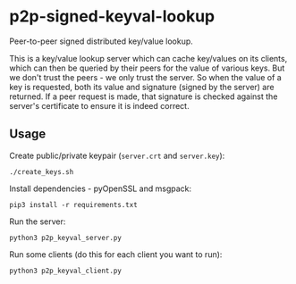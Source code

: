 # p2p-signed-keyval-lookup

Peer-to-peer signed distributed key/value lookup.

This is a key/value lookup server which can cache key/values on its clients, which can then be queried by their peers for the value of various keys. But we don't trust the peers - we only trust the server. So when the value of a key is requested, both its value and signature (signed by the server) are returned. If a peer request is made, that signature is checked against the server's certificate to ensure it is indeed correct.

## Usage

Create public/private keypair (`server.crt` and `server.key`):

    ./create_keys.sh

Install dependencies - pyOpenSSL and msgpack:

    pip3 install -r requirements.txt

Run the server:

    python3 p2p_keyval_server.py

Run some clients (do this for each client you want to run):

    python3 p2p_keyval_client.py

